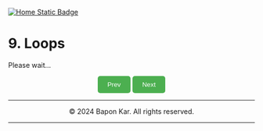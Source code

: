 
[![Home Static Badge](https://img.shields.io/badge/%F0%9F%8F%A0-Home-maker?style=plastic&labelColor=grey&color=black)
](https://baponkar.github.io/Learning-C)

# 9. Loops

Please wait...

<div style="text-align: center;">
    <button type="button" onclick="window.location.href='https://baponkar.github.io/Learning-C//Conditional-Statements/Conditional-Statements';" style="background-color: #4CAF50; color: white; padding: 10px 20px; border: none; border-radius: 5px; cursor: pointer;">
       Prev
    </button>
     <button type="button" onclick="window.location.href='https://baponkar.github.io/Learning-C/Arrays/Arrays';" style="background-color: #4CAF50; color: white; padding: 10px 20px; border: none; border-radius: 5px; cursor: pointer;">
       Next
    </button>
</div>

<hr>
<div style="text-align: center;">
    © 2024 Bapon Kar. All rights reserved.
</div>
<hr>